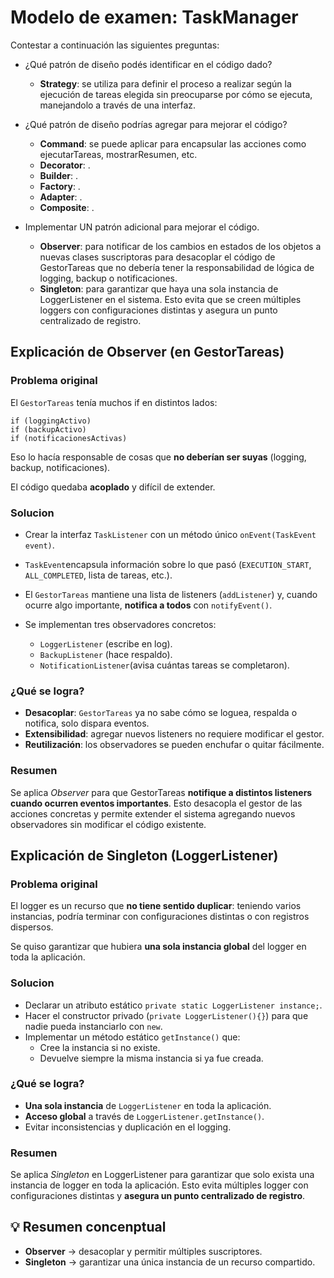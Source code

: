 # Modelo de examen: TaskManager
Contestar a continuación las siguientes preguntas:
 - ¿Qué patrón de diseño podés identificar en el código dado?
    * **Strategy**: se utiliza para definir el proceso a realizar según la ejecución de tareas elegida sin preocuparse por cómo se ejecuta, manejandolo a través de una interfaz.

 - ¿Qué patrón de diseño podrías agregar para mejorar el código?
    * **Command**: se puede aplicar para encapsular las acciones como ejecutarTareas, mostrarResumen, etc.
    * **Decorator**: .
    * **Builder**: .
    * **Factory**: .
    * **Adapter**: .
    * **Composite**: .
 
 - Implementar UN patrón adicional para mejorar el código.
    * **Observer**: para notificar de los cambios en estados de los objetos a nuevas clases suscriptoras para desacoplar el código de GestorTareas que no debería tener la responsabilidad de lógica de logging, backup o notificaciones.
    * **Singleton**: para garantizar que haya una sola instancia de LoggerListener en el sistema. Esto evita que se creen múltiples loggers con configuraciones distintas y asegura un punto centralizado de registro.

## Explicación de Observer (en GestorTareas)
### Problema original

El `GestorTareas` tenía muchos if en distintos lados:
      
```
if (loggingActivo)
if (backupActivo)
if (notificacionesActivas)
```

Eso lo hacía responsable de cosas que **no deberían ser suyas** (logging, backup, notificaciones).

El código quedaba **acoplado** y difícil de extender.

### Solucion

 - Crear la interfaz `TaskListener` con un método único `onEvent(TaskEvent event)`. 

 - `TaskEvent`encapsula información sobre lo que pasó (`EXECUTION_START`, `ALL_COMPLETED`, lista de tareas, etc.).

 - El `GestorTareas` mantiene una lista de listeners (`addListener`) y, cuando ocurre algo importante, **notifica a todos** con `notifyEvent()`.

 - Se implementan tres observadores concretos:
   - `LoggerListener` (escribe en log).
   - `BackupListener` (hace respaldo).
   - `NotificationListener`(avisa cuántas tareas se completaron).

### ¿Qué se logra?

 - **Desacoplar**: `GestorTareas` ya no sabe cómo se loguea, respalda o notifica, solo dispara eventos.
 - **Extensibilidad**: agregar nuevos listeners no requiere modificar el gestor.
 - **Reutilización**: los observadores se pueden enchufar o quitar fácilmente.

### Resumen

Se aplica *Observer* para que GestorTareas **notifique a distintos listeners cuando ocurren eventos importantes**. Esto desacopla el gestor de las acciones concretas y permite extender el sistema agregando nuevos observadores sin modificar el código existente.

## Explicación de Singleton (LoggerListener)
### Problema original

El logger es un recurso que **no tiene sentido duplicar**: teniendo varios instancias, podría terminar con configuraciones distintas o con registros dispersos.

Se quiso garantizar que hubiera **una sola instancia global** del logger en toda la aplicación. 

### Solucion

 - Declarar un atributo estático `private static LoggerListener instance;`.
 - Hacer el constructor privado (`private LoggerListener(){}`) para que nadie pueda instanciarlo con `new`.
 - Implementar un método estático `getInstance()` que:
   - Cree la instancia si no existe.
   - Devuelve siempre la misma instancia si ya fue creada.

### ¿Qué se logra?

 - **Una sola instancia** de `LoggerListener` en toda la aplicación.
 - **Acceso global** a través de `LoggerListener.getInstance()`.
 - Evitar inconsistencias y duplicación en el logging.

### Resumen

Se aplica *Singleton* en LoggerListener para garantizar que solo exista una instancia de logger en toda la aplicación. Esto evita múltiples logger con configuraciones distintas y **asegura un punto centralizado de registro**.

## 💡 Resumen concenptual
 - **Observer** → desacoplar y permitir múltiples suscriptores.
 - **Singleton** → garantizar una única instancia de un recurso compartido.
